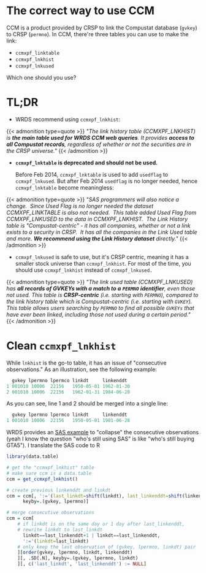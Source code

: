 # The correct way to use CCM


CCM is a product provided by CRSP to link the Compustat database (`gvkey`) to CRSP (`permno`). In CCM, there're three tables you can use to make the link:

- `ccmxpf_linktable`
- `ccmxpf_lnkhist`
- `ccmxpf_lnkused`

Which one should you use?

# TL;DR
- WRDS recommend using `ccmxpf_lnkhist`:

{{< admonition type=quote >}}
*"The link history table (CCMXPF_LNKHIST) is **the main table used for WRDS CCM web queries**. It provides **access to all Compustat records**, regardless of whether or not the securities are in the CRSP universe."*
{{< /admonition >}}

- **`ccmxpf_lnktable` is deprecated and should not be used.** 

  Before Feb 2014, `ccmxpf_lnktable` is used to add `usedflag` to `ccmxpf_lnkused`. But after Feb 2014 `usedflag` is no longer needed, hence `ccmxpf_lnktable` become meaningless:

{{< admonition type=quote >}}
*"SAS programmers will also notice a change.  Since Used Flag is no longer needed the dataset CCMXPF_LINKTABLE is also not needed.  This table added Used Flag from CCMXPF_LNKUSED to the data in CCMXPF_LNKHIST.  The Link History table is "Compustat-centric" - it has all companies, whether or not a link exists to a security in CRSP.  It has all the companies in the Link Used table and more. **We recommend using the Link History dataset** directly."*
{{< /admonition >}}

- `ccmxpf_lnkused` is safe to use, but it's CRSP centric, meaning it has a smaller stock universe than `ccmxpf_lnkhist`. For most of the time, you should use `ccmxpf_lnkhist` instead of `ccmxpf_lnkused.`

{{< admonition type=quote >}}
*"The link used table (CCMXPF_LNKUSED) has **all records of GVKEYs with a match to a** **`PERMNO`** **identifier**, even those not used. This table is **CRSP-centric** (i.e. starting with `PERMNO`), compared to the link history table which is Compustat-centric (i.e. starting with `GVKEY`). This table allows users searching by `PERMNO` to find all possible `GVKEYs` that have ever been linked, including those not used during a certain period."*
{{< /admonition >}}

# Clean `ccmxpf_lnkhist`

While `lnkhist` is the go-to table, it has an issue of "consecutive observations." As an illustration, see the following example:
```R
  gvkey lpermno lpermco linkdt     linkenddt 
1 001010 10006  22156   1950-05-01 1962-01-30 
2 001010 10006  22156   1962-01-31 1984-06-28
```

As you can see, line 1 and 2 should be merged into a single line:
```R
  gvkey lpermno lpermco linkdt     linkenddt 
1 001010 10006  22156   1950-05-01 1981-06-28 
```

WRDS provides an [SAS example](https://wrds-www.wharton.upenn.edu/pages/wrds-research/macros/wrds-macros-ccm_lnktablesas/) to "collapse" the consecutive observations (yeah I know the question "who's still using SAS" is like "who's still buying GTA5"). I translate the SAS code to R
```R
library(data.table)

# get the "ccmxpf_lnkhist" table
# make sure ccm is a data.table
ccm = get_ccmxpf_lnkhist()

# create previous linkenddt and linkdt
ccm = ccm[, ':='(last_linkdt=shift(linkdt), last_linkenddt=shift(linkenddt)),
	  keyby=.(gvkey, lpermno)]

# merge consecutive observations
ccm = ccm[
    # if linkdt is on the same day or 1 day after last_linkenddt, 
    # rewrite linkdt to last_linkdt
      linkdt==last_linkenddt+1 | linkdt==last_linkenddt,   
      ':='(linkdt=last_linkdt)
    # only keep the last observation of (gvkey, lpermno, linkdt) pair
    ][order(gvkey, lpermno, linkdt, linkenddt)
    ][, .SD[.N], keyby=.(gvkey, lpermno, linkdt)
    ][, c('last_linkdt', 'last_linkenddt') := NULL]
```

